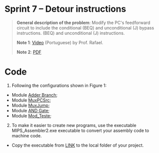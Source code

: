 # Sprint 7 – Detour instructions

> **General description of the problem**: Modify the PC's feedforward circuit to include the conditional (BEQ) and unconditional (J) bypass instructions. (BEQ) and unconditional (J) instructions.
> 
> **Note 1**: [Video](https://www.youtube.com/watch?v=O593XZox_K0&t=1s) (Portuguese) by Prof. Rafael.
> 
> **Note 2**: [PDF](https://github.com/NibiruFT/CPU-MIPS/blob/main/Sprint%207/images/Sprint7%20-%20Desvios%20-%20CPU%20MIPS.pdf)

# Code

1. Following the configurations shown in Figure 1:
  - Module [Adder Branch](https://github.com/NibiruFT/CPU-MIPS/blob/main/Sprint%207/respostas/Adder_Branch.v);
  - Module [MuxPCSrc](https://github.com/NibiruFT/CPU-MIPS/blob/main/Sprint%207/respostas/MuxPCSrc.v);
  - Module [MuxJump](https://github.com/NibiruFT/CPU-MIPS/blob/main/Sprint%207/respostas/MuxJump.v);
  - Module [AND Gate](https://github.com/NibiruFT/CPU-MIPS/blob/main/Sprint%207/respostas/PortaAND.v);
  - Module [Mod_Teste](https://github.com/NibiruFT/CPU-MIPS/blob/main/Sprint%207/respostas/Mod_Teste.v);

2. To make it easier to create new programs, use the executable
MIPS_Assembler2.exe executable to convert your assembly code to machine code.

  - Copy the executable from [LINK](https://drive.google.com/file/d/1Dcdsc8Fy5DYD08BKTSllc-cblkXqqHu4/view) to the local folder of your project.
